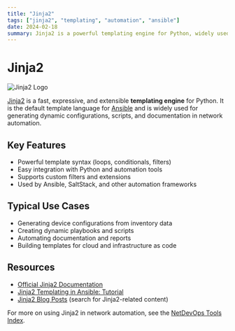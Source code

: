 ```yaml
---
title: "Jinja2"
tags: ["jinja2", "templating", "automation", "ansible"]
date: 2024-02-18
summary: Jinja2 is a powerful templating engine for Python, widely used in network automation for dynamic configuration generation.
---
```


# Jinja2

<img src="https://jinja.palletsprojects.com/en/stable/_images/jinja-name.svg" alt="Jinja2 Logo" class="tool-image">

[Jinja2](https://jinja.palletsprojects.com/) is a fast, expressive, and extensible **templating engine** for Python. It is the default template language for [Ansible](/blog/posts/tools/ansible/) and is widely used for generating dynamic configurations, scripts, and documentation in network automation.
<!-- more -->

## Key Features
- Powerful template syntax (loops, conditionals, filters)
- Easy integration with Python and automation tools
- Supports custom filters and extensions
- Used by Ansible, SaltStack, and other automation frameworks

## Typical Use Cases
- Generating device configurations from inventory data
- Creating dynamic playbooks and scripts
- Automating documentation and reports
- Building templates for cloud and infrastructure as code

## Resources
- [Official Jinja2 Documentation](https://jinja.palletsprojects.com/)
- [Jinja2 Templating in Ansible: Tutorial](/tutorials/ansible_tutorial_1_concepts/)
- [Jinja2 Blog Posts](/blog/index/) (search for Jinja2-related content)

For more on using Jinja2 in network automation, see the [NetDevOps Tools Index](/tools/). 